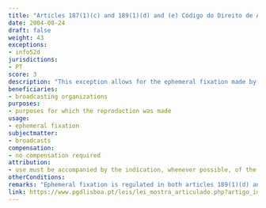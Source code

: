 ```yaml
---
title: "Articles 187(1)(c) and 189(1)(d) and (e) Código do Direito de Autor e dos Direitos Conexos"
date: 2004-08-24
draft: false
weight: 43
exceptions:
- info52d
jurisdictions:
- PT
score: 3
description: "This exception allows for the ephemeral fixation made by a broadcasting organization (art. 189). The law also clarifies that the ephemeral fixation is allowed when the reproduction aims at purposes for which the reproduction was made (art. 187). " 
beneficiaries:
- broadcasting organizations
purposes: 
- purposes for which the reproduction was made
usage:
- ephemeral fixation
subjectmatter:
- broadcasts
compensation:
- no compensation required
attribution: 
- use must be accompanied by the indication, whenever possible, of the name of the author and editor, the title of the work and other circumstances that identify them
otherConditions: 
remarks: "Ephemeral fixation is regulated in both articles 189(1)(d) and 187(1)(c) of the Law, and the scope of the two provisions is almost entirely overlapping. This is due to the fact that they are both legacy provision that have not been changed since 1985 and 1997. Article 189(1)(e) also allows for the fixations or reproductions made by public entities or concessionaires of public services for some exceptional interest of documentation or for archive purposes.<br /><br />Indication of source is mandatory in Portugal for all exceptions. Under art. 76º n.º1 (a), the free use referred to in the previous article must be accompanied by the indication, whenever possible, of the name of the author and editor, the title of the work and other circumstances that identify them."
link: https://www.pgdlisboa.pt/leis/lei_mostra_articulado.php?artigo_id=484A0075&nid=484&tabela=leis&pagina=1&ficha=1&so_miolo=&nversao=#artigo
---
```


